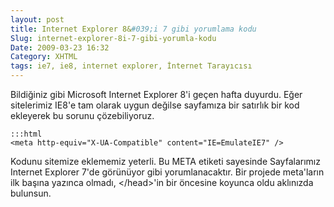 ```yaml
---
layout: post
title: Internet Explorer 8&#039;i 7 gibi yorumlama kodu
Slug: internet-explorer-8i-7-gibi-yorumla-kodu
Date: 2009-03-23 16:32
Category: XHTML
tags: ie7, ie8, internet explorer, İnternet Tarayıcısı
---
```


Bildiğiniz gibi Microsoft Internet Explorer 8'i geçen hafta duyurdu.
Eğer sitelerimiz IE8'e tam olarak uygun değilse sayfamıza bir satırlık
bir kod ekleyerek bu sorunu çözebiliyoruz.

	:::html
	<meta http-equiv="X-UA-Compatible" content="IE=EmulateIE7" />

Kodunu sitemize eklememiz yeterli. Bu META etiketi sayesinde Sayfalarımız Internet Explorer 7'de görünüyor gibi yorumlanacaktır. Bir projede meta'ların ilk başına yazınca olmadı,
</head\>'in bir öncesine koyunca oldu aklınızda bulunsun.
